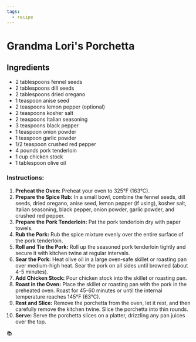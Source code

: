 ```yaml
---
tags:
  - recipe
---
```

# Grandma Lori's Porchetta

## Ingredients

- 2 tablespoons fennel seeds
- 2 tablespoons dill seeds
- 2 tablespoons dried oregano
- 1 teaspoon anise seed
- 2 teaspoons lemon pepper (optional)
- 2 teaspoons kosher salt
- 2 teaspoons Italian seasoning
- 3 teaspoons black pepper
- 1 teaspoon onion powder
- 1 teaspoon garlic powder
- 1/2 teaspoon crushed red pepper
- 4 pounds pork tenderloin
- 1 cup chicken stock
- 1 tablespoon olive oil

### Instructions:

1. **Preheat the Oven:** Preheat your oven to 325°F (163°C).
2. **Prepare the Spice Rub:** In a small bowl, combine the fennel seeds, dill seeds, dried oregano, anise seed, lemon pepper (if using), kosher salt, Italian seasoning, black pepper, onion powder, garlic powder, and crushed red pepper.
3. **Prepare the Pork Tenderloin:** Pat the pork tenderloin dry with paper towels.
4. **Rub the Pork:** Rub the spice mixture evenly over the entire surface of the pork tenderloin.
5. **Roll and Tie the Pork:** Roll up the seasoned pork tenderloin tightly and secure it with kitchen twine at regular intervals.
6. **Sear the Pork:** Heat olive oil in a large oven-safe skillet or roasting pan over medium-high heat. Sear the pork on all sides until browned (about 4-5 minutes).
7. **Add Chicken Stock:** Pour chicken stock into the skillet or roasting pan.
8. **Roast in the Oven:** Place the skillet or roasting pan with the pork in the preheated oven. Roast for 45-60 minutes or until the internal temperature reaches 145°F (63°C).
9. **Rest and Slice:** Remove the porchetta from the oven, let it rest, and then carefully remove the kitchen twine. Slice the porchetta into thin rounds.
10. **Serve:** Serve the porchetta slices on a platter, drizzling any pan juices over the top.


📚